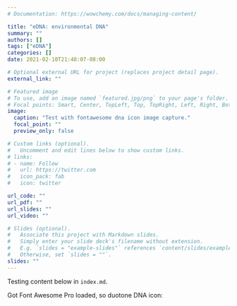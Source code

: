 ```yaml
---
# Documentation: https://wowchemy.com/docs/managing-content/

title: "eDNA: environmental DNA"
summary: ""
authors: []
tags: ["eDNA"]
categories: []
date: 2021-02-10T21:48:07-08:00

# Optional external URL for project (replaces project detail page).
external_link: ""

# Featured image
# To use, add an image named `featured.jpg/png` to your page's folder.
# Focal points: Smart, Center, TopLeft, Top, TopRight, Left, Right, BottomLeft, Bottom, BottomRight.
image:
  caption: "Test with fontawesome dna icon image capture."
  focal_point: ""
  preview_only: false

# Custom links (optional).
#   Uncomment and edit lines below to show custom links.
# links:
# - name: Follow
#   url: https://twitter.com
#   icon_pack: fab
#   icon: twitter

url_code: ""
url_pdf: ""
url_slides: ""
url_video: ""

# Slides (optional).
#   Associate this project with Markdown slides.
#   Simply enter your slide deck's filename without extension.
#   E.g. `slides = "example-slides"` references `content/slides/example-slides.md`.
#   Otherwise, set `slides = ""`.
slides: ""
---
```


Testing content below in `index.md`.

Got Font Awesome Pro loaded, so duotone DNA icon: <i class="fad fa-dna"></i>

<span class="fa-stack fa-2x">
  <i class="fas fa-circle fa-stack-2x"></i>
  <i class="fad fa-dna fa-stack-1x fa-inverse"></i>
</span>
